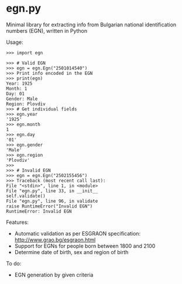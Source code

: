 # egn.py
Minimal library for extracting info from Bulgarian national identification numbers (EGN), written in Python

Usage:

    >>> import egn
    
    >>> # Valid EGN
    >>> egn = egn.Egn("2501014540")
    >>> Print info encoded in the EGN
    >>> print(egn)
    Year: 1925
    Month: 1
    Day: 01
    Gender: Male
    Region: Plovdiv
    >>> # Get individual fields
    >>> egn.year
    '1925'
    >>> egn.month
    1
    >>> egn.day
    '01'
    >>> egn.gender
    'Male'
    >>> egn.region
    'Plovdiv'
    >>>
    >>> # Invalid EGN
    >>> egn = egn.Egn("2502155456")
    >>> Traceback (most recent call last):
    File "<stdin>", line 1, in <module>
    File "egn.py", line 33, in __init__
    self.validate()
    File "egn.py", line 96, in validate
    raise RuntimeError("Invalid EGN")
    RuntimeError: Invalid EGN


Features:
 - Automatic validation as per ESGRAON specification: http://www.grao.bg/esgraon.html
 - Support for EGNs for people born between 1800 and 2100
 - Determine date of birth, sex and region of birth

To do:
 - EGN generation by given criteria
